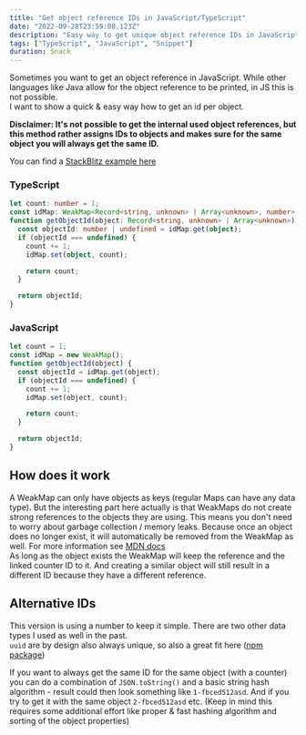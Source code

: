 ```yaml
---
title: "Get object reference IDs in JavaScript/TypeScript"
date: "2022-09-28T23:59:08.123Z"
description: "Easy way to get unique object reference IDs in JavaScript/TypeScript"
tags: ["TypeScript", "JavaScript", "Snippet"]
duration: Snack
---
```


Sometimes you want to get an object reference in JavaScript. While other languages like Java allow for the object reference 
to be printed, in JS this is not possible.  
I want to show a quick & easy way how to get an id per object.

**Disclaimer: It's not possible to get the internal used object references, but this method rather assigns IDs to objects 
and makes sure for the same object you will always get the same ID.**

You can find a [StackBlitz example here](https://typescript-9lhmyz.stackblitz.io)

### TypeScript
```typescript
let count: number = 1;
const idMap: WeakMap<Record<string, unknown> | Array<unknown>, number> = new WeakMap<Record<string, unknown> | Array<unknown>, number>();
function getObjectId(object: Record<string, unknown> | Array<unknown>): number {
  const objectId: number | undefined = idMap.get(object);
  if (objectId === undefined) {
    count += 1;
    idMap.set(object, count);

    return count;
  }

  return objectId;
}
```

### JavaScript
```javascript
let count = 1;
const idMap = new WeakMap();
function getObjectId(object) {
  const objectId = idMap.get(object);
  if (objectId === undefined) {
    count += 1;
    idMap.set(object, count);

    return count;
  }

  return objectId;
}
```

## How does it work
A WeakMap can only have objects as keys (regular Maps can have any data type). But the interesting part here actually is that 
WeakMaps do not create strong references to the objects they are using. This means you don't need to worry about garbage 
collection / memory leaks. Because once an object does no longer exist, it will automatically be removed from the WeakMap 
as well. For more information see [MDN docs](https://developer.mozilla.org/en-US/docs/Web/JavaScript/Reference/Global_Objects/WeakMap)  
As long as the object exists the WeakMap will keep the reference and the linked counter ID to it. And creating a similar object 
will still result in a different ID because they have a different reference.

## Alternative IDs
This version is using a number to keep it simple. There are two other data types I used as well in the past.  
`uuid` are by design also always unique, so also a great fit here ([npm package](https://www.npmjs.com/package/uuid))

If you want to always get the same ID for the same object (with a counter) you can do a combination of `JSON.toString()` and 
a basic string hash algorithm - result could then look something like `1-fbced512asd`. And if you try to get it with the same 
object `2-fbced512asd` etc. (Keep in mind this requires some additional effort like proper & fast hashing algorithm and sorting 
of the object properties)